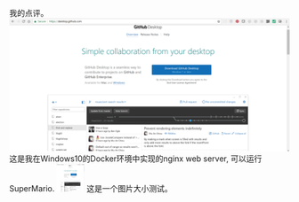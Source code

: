 我的点评。
![image](https://github.com/itbj/2017-images/blob/master/QQ%E6%88%AA%E5%9B%BE20170406111405.png)
这是我在Windows10的Docker环境中实现的nginx web server, 可以运行 SuperMario.
<img src="https://github.com/itbj/2017-images/blob/master/QQ%E6%88%AA%E5%9B%BE20170406111405.png" alt="GitHub" title="Mario" width="50" height="50" />
这是一个图片大小测试。
